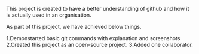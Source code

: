 This project is created to have a better understanding of github and how it is actually used in an organisation.

As part of this project, we have achieved below things.

1.Demonstarted basic git commands with explanation and screenshots
2.Created this project as an open-source project.
3.Added one collaborator.
